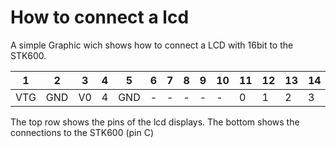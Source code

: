 # How to connect a lcd

A simple Graphic wich shows how to connect a LCD with 16bit to the STK600.


|  1  |  2  |  3  |  4  |  5  |  6  |  7  |  8  |  9  |  10 |  11 |  12 |  13 |  14 |  15 |  15 |
| --- | --- | --- | --- | --- | --- | --- | --- | --- | --- | --- | --- | --- | --- | --- | --- |
| VTG | GND |  V0 |  4  | GND |  -  |  -  |  -  |  -  |  -  |  0  |  1  |  2  |  3  |  -  |  -  |

The top row shows the pins of the lcd displays. The bottom shows the connections to the STK600 (pin C)
